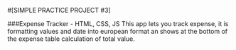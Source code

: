 #[SIMPLE PRACTICE PROJECT #3]

###Expense Tracker - HTML, CSS, JS
This app lets you track expense, it is formatting values and date into european format
an shows at the bottom of the expense table calculation of total value.

>